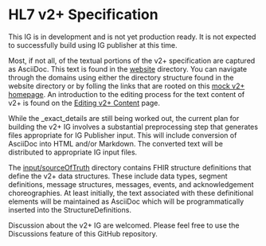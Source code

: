 # HL7 v2+ Specification

This IG is in development and is not yet production ready.  It is not expected to successfully build using IG publisher at this time.

Most, if not all, of the textual portions of the v2+ specification are captured as AsciiDoc.  This text is found in the [website](website) directory.  You can navigate through the domains using either the directory structure found in the website directory or by folling the links that are rooted on this [mock v2+ homepage](website/v2plus-navigation.adoc). An introduction to the editing process for the text content of v2+ is found on the [Editing v2+ Content](website/editing_content.adoc) page.

While the _exact_details are still being worked out, the current plan for building the v2+ IG involves a substantial preprocessing step that generates files appropriate for IG Publisher input.  This will include conversion of AsciiDoc into HTML and/or Markdown.  The converted text will be distributed to appropriate IG input files.

The [input/sourceOfTruth](input/sourceOfTruth) directory contains FHIR structure definitions that define the v2+ data structures.  These include data types, segment definitions, message structures, messages, events, and acknowledgement choreographies.  At least initially, the text associated with these definitional elements will be maintained as AsciiDoc which will be programmatically inserted into the StructureDefinitions.

Discussion about the v2+ IG are welcomed.  Please feel free to use the Discussions feature of this GitHub repository.
